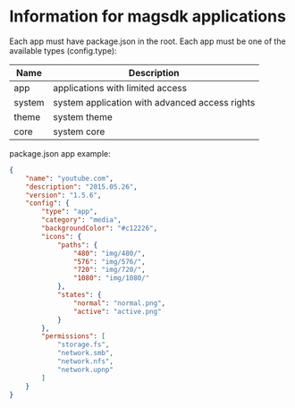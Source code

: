 Information for magsdk applications
===================================


Each app must have package.json in the root.
Each app must be one of the available types (config.type):

 Name    | Description
---------|-------------
 app     | applications with limited access
 system  | system application with advanced access rights
 theme   | system theme
 core    | system core


package.json app example:

```json
{
    "name": "youtube.com",
    "description": "2015.05.26",
    "version": "1.5.6",
    "config": {
        "type": "app",
        "category": "media",
        "backgroundColor": "#c12226",
        "icons": {
            "paths": {
                "480": "img/480/",
                "576": "img/576/",
                "720": "img/720/",
                "1080": "img/1080/"
            },
            "states": {
                "normal": "normal.png",
                "active": "active.png"
            }
        },
        "permissions": [
            "storage.fs",
            "network.smb",
            "network.nfs",
            "network.upnp"
        ]
    }
}
```

